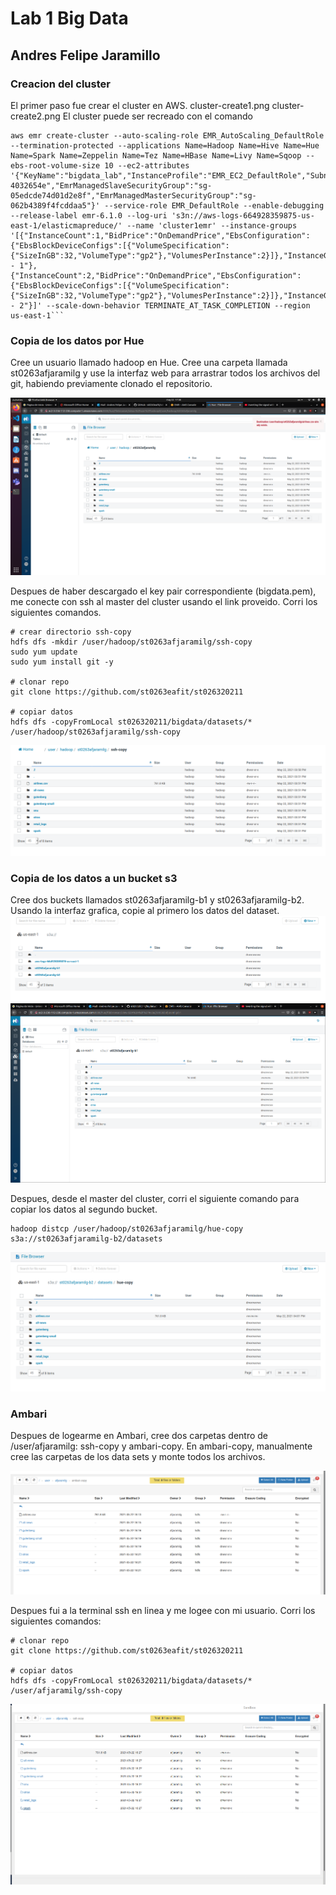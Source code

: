 # Lab 1 Big Data
## Andres Felipe Jaramillo 
### Creacion del cluster
El primer paso fue crear el cluster en AWS.
cluster-create1.png
cluster-create2.png
El cluster puede ser recreado con el comando

```
aws emr create-cluster --auto-scaling-role EMR_AutoScaling_DefaultRole --termination-protected --applications Name=Hadoop Name=Hive Name=Hue Name=Spark Name=Zeppelin Name=Tez Name=HBase Name=Livy Name=Sqoop --ebs-root-volume-size 10 --ec2-attributes '{"KeyName":"bigdata_lab","InstanceProfile":"EMR_EC2_DefaultRole","SubnetId":"subnet-4032654e","EmrManagedSlaveSecurityGroup":"sg-05edcde74d01d2e8f","EmrManagedMasterSecurityGroup":"sg-062b4389f4fcddaa5"}' --service-role EMR_DefaultRole --enable-debugging --release-label emr-6.1.0 --log-uri 's3n://aws-logs-664928359875-us-east-1/elasticmapreduce/' --name 'cluster1emr' --instance-groups '[{"InstanceCount":1,"BidPrice":"OnDemandPrice","EbsConfiguration":{"EbsBlockDeviceConfigs":[{"VolumeSpecification":{"SizeInGB":32,"VolumeType":"gp2"},"VolumesPerInstance":2}]},"InstanceGroupType":"MASTER","InstanceType":"m4.xlarge","Name":"Master - 1"},{"InstanceCount":2,"BidPrice":"OnDemandPrice","EbsConfiguration":{"EbsBlockDeviceConfigs":[{"VolumeSpecification":{"SizeInGB":32,"VolumeType":"gp2"},"VolumesPerInstance":2}]},"InstanceGroupType":"CORE","InstanceType":"m4.xlarge","Name":"Core - 2"}]' --scale-down-behavior TERMINATE_AT_TASK_COMPLETION --region us-east-1```
```

### Copia de los datos por Hue
Cree un usuario llamado hadoop en Hue. Cree una carpeta llamada st0263afjaramilg y use la interfaz web para arrastrar todos los archivos del git, habiendo previamente clonado el repositorio.

![alt text](Hue.png)

Despues de haber descargado el key pair correspondiente (bigdata.pem), me conecte con ssh al master del cluster usando el link proveido. Corri los siguientes comandos.
```
# crear directorio ssh-copy
hdfs dfs -mkdir /user/hadoop/st0263afjaramilg/ssh-copy 
sudo yum update
sudo yum install git -y

# clonar repo
git clone https://github.com/st0263eafit/st026320211 

# copiar datos
hdfs dfs -copyFromLocal st026320211/bigdata/datasets/* /user/hadoop/st0263afjaramilg/ssh-copy 
```

![alt text](ssh-copy.png)

### Copia de los datos a un bucket s3
Cree dos buckets llamados st0263afjaramilg-b1 y st0263afjaramilg-b2. Usando la interfaz grafica, copie al primero los datos del dataset.
![alt text](s3-create.png)
![alt text](s2-b1-hue.png)

Despues, desde el master del cluster, corri el siguiente comando para copiar los datos al segundo bucket.
```
hadoop distcp /user/hadoop/st0263afjaramilg/hue-copy s3a://st0263afjaramilg-b2/datasets
```
![alt text](b2-s3.png)


### Ambari
Despues de logearme en Ambari, cree dos carpetas dentro de /user/afjaramilg: ssh-copy y ambari-copy. En ambari-copy, manualmente cree las carpetas de los data sets y monte todos los archivos. 

![alt text](ambariafjaramilg.png)

Despues fui a la terminal ssh en linea y me logee con mi usuario. Corri los siguientes comandos:
```
# clonar repo
git clone https://github.com/st0263eafit/st026320211 

# copiar datos
hdfs dfs -copyFromLocal st026320211/bigdata/datasets/* /user/afjaramilg/ssh-copy 
```
![alt text](ambari-ssh.png)
